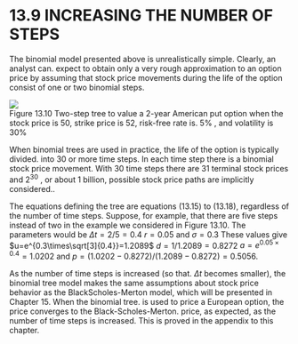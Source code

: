 # 13.9 INCREASING THE NUMBER OF STEPS  

The binomial model presented above is unrealistically simple. Clearly, an analyst can. expect to obtain only a very rough approximation to an option price by assuming that stock price movements during the life of the option consist of one or two binomial steps.  

![](0610470e46a9d59ac8a0a0005a6bfbec7333f552204554c853930e63a2a1823d.jpg)  
Figure 13.10 Two-step tree to value a 2-year American put option when the stock price is 50, strike price is 52, risk-free rate is. $5\%$ , and volatility is $30\%$  

When binomial trees are used in practice, the life of the option is typically divided. into 30 or more time steps. In each time step there is a binomial stock price movement. With 30 time steps there are 31 terminal stock prices and $2^{30}$ , or about 1 billion, possible stock price paths are implicitly considered..  

The equations defining the tree are equations (13.15) to (13.18), regardless of the number of time steps. Suppose, for example, that there are five steps instead of two in the example we considered in Figure 13.10. The parameters would be $\Delta t=2/5=0.4$ $r=0.05$ and $\sigma=0.3$ These values give $u=e^{0.3\times\sqrt[3]{0.4}}=1.2089$ $d=1/1.2089=0.8272$ $a=e^{0.05\times0.4}=1.0202$ and $p=(1.0202-0.8272)/(1.2089-0.8272)=0.5056.$  

As the number of time steps is increased (so that. $\Delta t$ becomes smaller), the binomial tree model makes the same assumptions about stock price behavior as the BlackScholes-Merton model, which will be presented in Chapter 15. When the binomial tree. is used to price a European option, the price converges to the Black-Scholes-Merton. price, as expected, as the number of time steps is increased. This is proved in the appendix to this chapter.  
